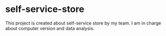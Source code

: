 # self-service-store
This project is created about self-service store by my team. I am in charge about computer version and data analysis.
